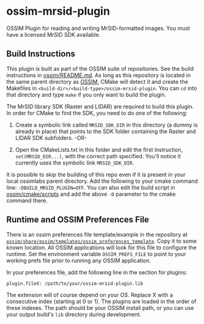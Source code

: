 # ossim-mrsid-plugin
OSSIM Plugin for reading and writing MrSID-formatted images. You must have a licensed MrSID SDK available.

## Build Instructions
This plugin is built as part of the OSSIM suite of repositories. See the build instructions in [ossim/README.md](http://github.com/ossimlabs/ossim/blob/master/README.md). As long as this repository is located in the same parent directory as [OSSIM](http://github.com/ossimlabs/ossim), CMake will detect it and create the Makefiles in `<build-dir>/<build-type>/ossim-mrsid-plugin`. You can `cd` into that directory and type `make` if you only want to build the plugin.

The MrSID library SDK (Raster and LIDAR) are required to build this plugin. In order for CMake to find the SDK, you need to do one of the following:

1. Create a symbolic link called `MRSID_SDK_DIR` in this directory (a dummy is already in place) that points to the SDK folder containing the Raster and LIDAR SDK subfolders. -OR-

2. Open the CMakeLists.txt in this folder and edit the first instruction, `set(MRSID_DIR...)`, with the correct path specified. You'll notice it currently uses the symbolic link `MRSID_SDK_DIR`. 

It is possible to skip the building of this repo even if it is present in your local ossimlabs parent directory. Add the following to your cmake command line: `-DBUILD_MRSID_PLUGIN=OFF`. You can also edit the build script in [ossim/cmake/scripts](http://github.com/ossimlabs/ossim/blob/master/cmake/scripts) and add the above `-D` parameter to the cmake command there.

## Runtime and OSSIM Preferences File
There is an ossim preferences file template/example in the repository at [`ossim/share/ossim/templates/ossim_preferences_template`](http://github.com/ossimlabs/ossim/blob/master/share/ossim/templates/ossim_preferences_template). Copy it to some known location. All OSSIM applications will look for this file to configure the runtime. Set the environment variable `OSSIM_PREFS_FILE` to point to your working prefs file prior to running any OSSIM application.

In your preferences file, add the following line in the section for plugins:
```
plugin.fileX: /path/to/your/ossim-mrsid-plugin.lib
```
The extension will of course depend on your OS. Replace X with a consecutive index (starting at 0 or 1). The plugins are loaded in the order of these indexes. The path should be your OSSIM install path, or you can use your output build's `lib` directory during development.



